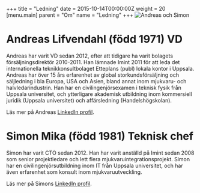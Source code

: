 +++
title = "Ledning"
date = 2015-10-14T00:00:00Z
weight = 20
[menu.main]
parent = "Om"
name = "Ledning"
+++
![Andreas och Simon](/om/ledning/imint_management_liten.jpg)

# Andreas Lifvendahl (född 1971) VD
Andreas har varit VD sedan 2012, efter att tidigare ha varit bolagets försäljningsdirektör 2010-2011. Han lämnade Imint 2011 för att leda det internationella teknikkonsultbolaget Etteplans (publ) lokala kontor i Uppsala. Andreas har över 15 års erfarenhet av global storkundsförsäljning och säljledning i bla Europa, USA och Asien, bland annat inom mjukvaru- och halvledarindustrin. Han har en civilingenjörsexamen i teknisk fysik från Uppsala universitet, och ytterligare akademisk utbildning inom kommersiell juridik (Uppsala universitet) och affärsledning (Handelshögskolan).

Läs mer på Andreas [LinkedIn profil](http://www.linkedin.com/in/andreaslifvendahl).

# Simon Mika (född 1981) Teknisk chef
Simon har varit CTO sedan 2012. Han har varit anställd på Imint sedan 2008 som senior projektledare och lett flera mjukvaruintegrationsprojekt. Simon har en civilingenjörsutbildning inom IT från Uppsala universitet, och har även erfarenhet som konsult inom mjukvaruutveckling.

Läs mer på Simons [LinkedIn profil](http://www.linkedin.com/in/simonmika).
